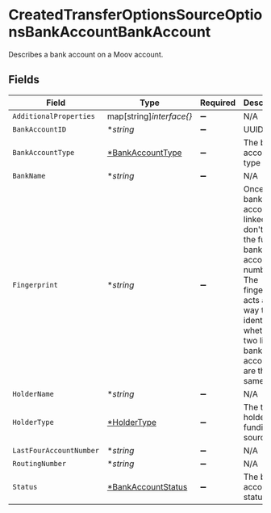 # CreatedTransferOptionsSourceOptionsBankAccountBankAccount

Describes a bank account on a Moov account.


## Fields

| Field                                                                                                                                                                   | Type                                                                                                                                                                    | Required                                                                                                                                                                | Description                                                                                                                                                             | Example                                                                                                                                                                 |
| ----------------------------------------------------------------------------------------------------------------------------------------------------------------------- | ----------------------------------------------------------------------------------------------------------------------------------------------------------------------- | ----------------------------------------------------------------------------------------------------------------------------------------------------------------------- | ----------------------------------------------------------------------------------------------------------------------------------------------------------------------- | ----------------------------------------------------------------------------------------------------------------------------------------------------------------------- |
| `AdditionalProperties`                                                                                                                                                  | map[string]*interface{}*                                                                                                                                                | :heavy_minus_sign:                                                                                                                                                      | N/A                                                                                                                                                                     |                                                                                                                                                                         |
| `BankAccountID`                                                                                                                                                         | **string*                                                                                                                                                               | :heavy_minus_sign:                                                                                                                                                      | UUID v4                                                                                                                                                                 | ec7e1848-dc80-4ab0-8827-dd7fc0737b43                                                                                                                                    |
| `BankAccountType`                                                                                                                                                       | [*BankAccountType](../../models/shared/bankaccounttype.md)                                                                                                              | :heavy_minus_sign:                                                                                                                                                      | The bank account type                                                                                                                                                   |                                                                                                                                                                         |
| `BankName`                                                                                                                                                              | **string*                                                                                                                                                               | :heavy_minus_sign:                                                                                                                                                      | N/A                                                                                                                                                                     | Chase Bank                                                                                                                                                              |
| `Fingerprint`                                                                                                                                                           | **string*                                                                                                                                                               | :heavy_minus_sign:                                                                                                                                                      | Once the bank account is linked, we don't reveal the full bank account number. The fingerprint acts as a way to identify whether two linked bank accounts are the same. | 9948962d92a1ce40c9f918cd9ece3a22bde62fb325a2f1fe2e833969de672ba3                                                                                                        |
| `HolderName`                                                                                                                                                            | **string*                                                                                                                                                               | :heavy_minus_sign:                                                                                                                                                      | N/A                                                                                                                                                                     | Jules Jackson                                                                                                                                                           |
| `HolderType`                                                                                                                                                            | [*HolderType](../../models/shared/holdertype.md)                                                                                                                        | :heavy_minus_sign:                                                                                                                                                      | The type of holder on a funding source                                                                                                                                  |                                                                                                                                                                         |
| `LastFourAccountNumber`                                                                                                                                                 | **string*                                                                                                                                                               | :heavy_minus_sign:                                                                                                                                                      | N/A                                                                                                                                                                     | 7000                                                                                                                                                                    |
| `RoutingNumber`                                                                                                                                                         | **string*                                                                                                                                                               | :heavy_minus_sign:                                                                                                                                                      | N/A                                                                                                                                                                     |                                                                                                                                                                         |
| `Status`                                                                                                                                                                | [*BankAccountStatus](../../models/shared/bankaccountstatus.md)                                                                                                          | :heavy_minus_sign:                                                                                                                                                      | The bank account status                                                                                                                                                 |                                                                                                                                                                         |